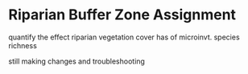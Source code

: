 # Riparian Buffer Zone Assignment
 quantify the effect riparian vegetation cover has of microinvt. species richness

still making changes and troubleshooting
